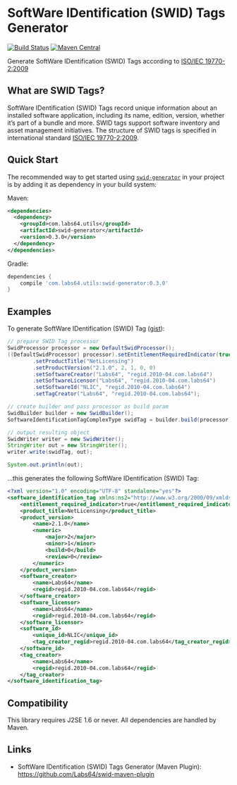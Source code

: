 # SoftWare IDentification (SWID) Tags Generator

[![Build Status](https://travis-ci.org/Labs64/swid-generator.svg)](https://travis-ci.org/Labs64/swid-generator)
[![Maven Central](https://maven-badges.herokuapp.com/maven-central/com.labs64.utils/swid-generator/badge.svg?style=flat)](https://maven-badges.herokuapp.com/maven-central/com.labs64.utils/swid-generator)

Generate SoftWare IDentification (SWID) Tags according to [ISO/IEC 19770-2:2009](http://www.iso.org/iso/home/store/catalogue_tc/catalogue_detail.htm?csnumber=53670)

## What are SWID Tags?

SoftWare IDentification (SWID) Tags record unique information about an installed software application, including its name, edition, version, whether it’s part of a bundle and more. SWID tags support software inventory and asset management initiatives. The structure of SWID tags is specified in international standard [ISO/IEC 19770-2:2009](http://www.iso.org/iso/home/store/catalogue_tc/catalogue_detail.htm?csnumber=53670).

## Quick Start

The recommended way to get started using [`swid-generator`](https://maven-badges.herokuapp.com/maven-central/com.labs64.utils/swid-generator) in your project is by adding it as dependency in your build system:

Maven:
```xml
<dependencies>
  <dependency>
    <groupId>com.labs64.utils</groupId>
    <artifactId>swid-generator</artifactId>
    <version>0.3.0</version>
  </dependency>
</dependencies>
```
Gradle:
```gradle
dependencies {
    compile 'com.labs64.utils:swid-generator:0.3.0'
}
```


## Examples

To generate SoftWare IDentification (SWID) Tag ([gist](https://gist.github.com/r-brown/9fe6fa117131a82ae2d9)):
```java
// prepare SWID Tag processor
SwidProcessor processor = new DefaultSwidProcessor();
((DefaultSwidProcessor) processor).setEntitlementRequiredIndicator(true)
        .setProductTitle("NetLicensing")
        .setProductVersion("2.1.0", 2, 1, 0, 0)
        .setSoftwareCreator("Labs64", "regid.2010-04.com.labs64")
        .setSoftwareLicensor("Labs64", "regid.2010-04.com.labs64")
        .setSoftwareId("NLIC", "regid.2010-04.com.labs64")
        .setTagCreator("Labs64", "regid.2010-04.com.labs64");

// create builder and pass processor as build param
SwidBuilder builder = new SwidBuilder();
SoftwareIdentificationTagComplexType swidTag = builder.build(processor);

// output resulting object
SwidWriter writer = new SwidWriter();
StringWriter out = new StringWriter();
writer.write(swidTag, out);

System.out.println(out);
```

...this generates the following SoftWare IDentification (SWID) Tag:
```xml
<?xml version="1.0" encoding="UTF-8" standalone="yes"?>
<software_identification_tag xmlns:ns2="http://www.w3.org/2000/09/xmldsig#" xmlns="http://standards.iso.org/iso/19770/-2/2009/schema.xsd">
    <entitlement_required_indicator>true</entitlement_required_indicator>
    <product_title>NetLicensing</product_title>
    <product_version>
        <name>2.1.0</name>
        <numeric>
            <major>2</major>
            <minor>1</minor>
            <build>0</build>
            <review>0</review>
        </numeric>
    </product_version>
    <software_creator>
        <name>Labs64</name>
        <regid>regid.2010-04.com.labs64</regid>
    </software_creator>
    <software_licensor>
        <name>Labs64</name>
        <regid>regid.2010-04.com.labs64</regid>
    </software_licensor>
    <software_id>
        <unique_id>NLIC</unique_id>
        <tag_creator_regid>regid.2010-04.com.labs64</tag_creator_regid>
    </software_id>
    <tag_creator>
        <name>Labs64</name>
        <regid>regid.2010-04.com.labs64</regid>
    </tag_creator>
</software_identification_tag>
```

## Compatibility

This library requires J2SE 1.6 or never. All dependencies are handled by Maven.

## Links
- SoftWare IDentification (SWID) Tags Generator (Maven Plugin): https://github.com/Labs64/swid-maven-plugin
